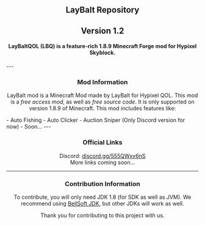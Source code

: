 <!-- markdownlint-disable-file MD001 MD033 -->
<h2 align="center">LayBalt Repository</h2>
<h2 align="center">Version 1.2</h2>
<h4 align="center">LayBaltQOL (LBQ) is a feature-rich 1.8.9 Minecraft Forge mod for Hypixel Skyblock.</h4>
---
<h3 align="center">Mod Information</h3>
<p align="center">
LayBalt mod is a Minecraft Mod made by LayBalt for Hypixel QOL. This mod is a <i>free access mod</i>, as well as <i>free source code</i>. It is only supported on version 1.8.9 of Minecraft. This mod includes features like:
</p>
- Auto Fishing
- Auto Clicker
- Auction Sniper (Only Discord version for now)
- Soon...
---

 <h3 align="center">Official Links</h3>
 <p align="center">
 Discord: <a href="https://discord.gg/555QWxv6nS">discord.gg/555QWxv6nS</a><br>
 More links coming soon...
 </p>

 ---

 <h3 align="center">Contribution Information</h3>
 <p align="center">
 To contribute, you will only need JDK 1.8 (for SDK as well as JVM). We recommend using <a href="https://bell-sw.com">BellSoft JDK</a>, but other JDKs will work as well.
 </p>
 <p align="center">
 Thank you for contributing to this project with us.
</p>

